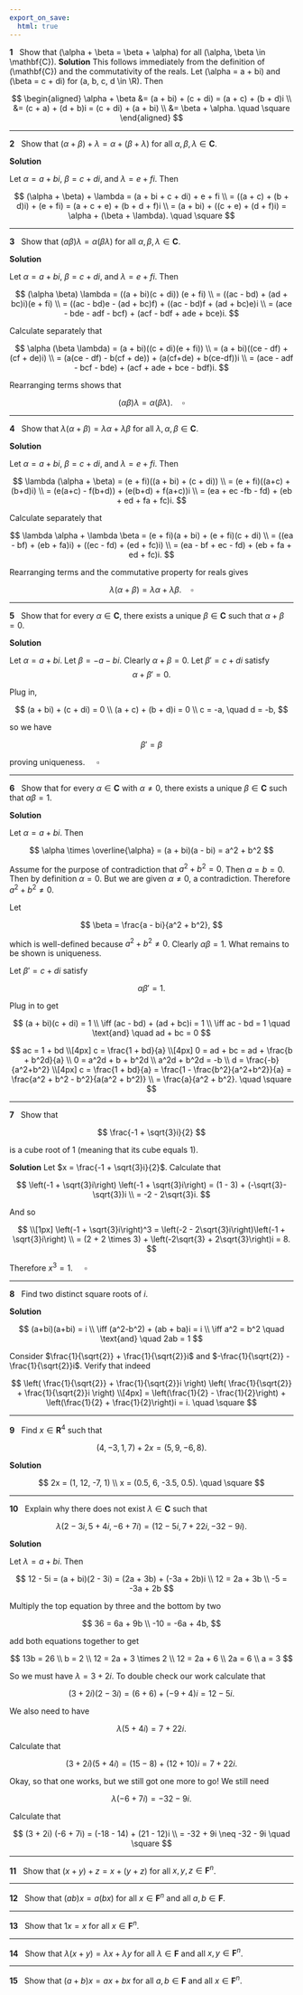 ```yaml
---
export_on_save:
  html: true
---
```


<style>
.katex-display { overflow: auto hidden }
</style>

**1** &nbsp; Show that \(\alpha + \beta = \beta + \alpha\) for all \(\alpha, \beta \in \mathbf{C}\).
**Solution**
This follows immediately from the definition of \(\mathbf{C}\) and the commutativity of the reals. Let \(\alpha = a + bi\) and \(\beta = c + di\) for \(a, b, c, d \in \R\). Then

$$
\begin{aligned}
\alpha + \beta &= (a + bi) + (c + di) = (a + c) + (b + d)i \\
&= (c + a) + (d + b)i = (c + di) + (a + bi) \\
&= \beta + \alpha. \quad \square
\end{aligned}
$$

---

**2** &nbsp; Show that $(\alpha + \beta) + \lambda = \alpha + (\beta + \lambda)$ for all $\alpha, \beta, \lambda \in \mathbf{C}$.

**Solution**

Let $\alpha = a + bi$, $\beta = c + di$, and $\lambda = e + fi$. Then

$$
(\alpha + \beta) + \lambda = (a + bi + c + di) + e + fi \\
= ((a + c) + (b + d)i) + (e + fi) = (a + c + e) + (b + d + f)i \\
= (a + bi) + ((c + e) + (d + f)i) = \alpha + (\beta + \lambda). \quad \square
$$

---

**3** &nbsp; Show that $(\alpha \beta)\lambda = \alpha(\beta \lambda)$ for all $\alpha, \beta, \lambda \in \mathbf{C}$.

**Solution**

Let $\alpha = a + bi$, $\beta = c + di$, and $\lambda = e + fi$. Then

$$
(\alpha \beta) \lambda = ((a + bi)(c + di)) (e + fi) \\
= ((ac - bd) + (ad + bc)i)(e + fi) \\
= ((ac - bd)e - (ad + bc)f) + ((ac - bd)f + (ad + bc)e)i \\
= (ace - bde - adf - bcf) + (acf - bdf + ade + bce)i.
$$

Calculate separately that

$$
\alpha (\beta \lambda) = (a + bi)((c + di)(e + fi)) \\
= (a + bi)((ce - df) + (cf + de)i) \\
= (a(ce - df) - b(cf + de)) + (a(cf+de) + b(ce-df))i \\
= (ace - adf - bcf - bde) + (acf + ade + bce - bdf)i.
$$

Rearranging terms shows that

$$
(\alpha \beta) \lambda = \alpha (\beta \lambda). \quad \square
$$

---

**4** &nbsp; Show that $\lambda (\alpha + \beta) = \lambda \alpha + \lambda \beta$ for all $\lambda, \alpha, \beta \in \mathbf{C}$.

**Solution**

Let $\alpha = a + bi$, $\beta = c + di$, and $\lambda = e + fi$. Then

$$
\lambda (\alpha + \beta) = (e + fi)((a + bi) + (c + di)) \\
= (e + fi)((a+c) + (b+d)i) \\
= (e(a+c) - f(b+d)) + (e(b+d) + f(a+c))i \\
= (ea + ec -fb - fd) + (eb + ed + fa + fc)i.
$$

Calculate separately that

$$
\lambda \alpha + \lambda \beta = (e + fi)(a + bi) + (e + fi)(c + di) \\
= ((ea - bf) + (eb + fa)i) + ((ec - fd) + (ed + fc)i) \\
= (ea - bf + ec - fd) + (eb + fa + ed + fc)i.
$$

Rearranging terms and the commutative property for reals gives

$$
\lambda(\alpha + \beta) = \lambda \alpha + \lambda \beta. \quad \square
$$

---

**5** &nbsp; Show that for every $\alpha \in \mathbf{C}$, there exists a unique $\beta \in \mathbf{C}$ such that $\alpha + \beta = 0$.

**Solution**

Let $\alpha = a + bi$. Let $\beta = -a - bi$. Clearly $\alpha + \beta = 0$. Let $\beta' = c + di$ satisfy
$$\alpha + \beta' = 0.$$

Plug in,

$$
(a + bi) + (c + di) = 0 \\
(a + c) + (b + d)i = 0 \\
c = -a, \quad d = -b,
$$

so we have

$$
\beta' = \beta
$$

proving uniqueness. $\quad \square$

---

**6** &nbsp; Show that for every $\alpha \in \mathbf{C}$ with $\alpha \neq 0$, there exists a unique $\beta \in \mathbf{C}$ such that $\alpha \beta = 1$.

**Solution**

Let $\alpha = a + bi$. Then

$$
\alpha \times \overline{\alpha} = (a + bi)(a - bi) = a^2 + b^2
$$

Assume for the purpose of contradiction that $a^2 + b^2 = 0$. Then $a = b = 0$. Then by definition $\alpha = 0$. But we are given $\alpha \neq 0$, a contradiction. Therefore $a^2 + b^2 \neq 0$.

Let

$$
\beta = \frac{a - bi}{a^2 + b^2},
$$

which is well-defined because $a^2 + b^2 \neq 0$. Clearly $\alpha \beta = 1$. What remains to be shown is uniqueness.

Let $\beta' = c + di$ satisfy

$$
\alpha \beta' = 1.
$$

Plug in to get

$$
(a + bi)(c + di) = 1 \\
\iff (ac - bd) + (ad + bc)i = 1 \\
\iff ac - bd = 1 \quad \text{and} \quad ad + bc = 0
$$

$$
ac = 1 + bd \\[4px]
c = \frac{1 + bd}{a} \\[4px]
0 = ad + bc = ad + \frac{b + b^2d}{a} \\
0 = a^2d + b + b^2d \\
a^2d + b^2d = -b \\
d = \frac{-b}{a^2+b^2} \\[4px]
c = \frac{1 + bd}{a} = \frac{1 - \frac{b^2}{a^2+b^2}}{a} = \frac{a^2 + b^2 - b^2}{a(a^2 + b^2)} \\
= \frac{a}{a^2 + b^2}. \quad \square
$$

---

**7** &nbsp; Show that

$$
\frac{-1 + \sqrt{3}i}{2}
$$

is a cube root of $1$ (meaning that its cube equals $1$).

**Solution**
Let $x = \frac{-1 + \sqrt{3}i}{2}$. Calculate that

$$
\left(-1 + \sqrt{3}i\right) \left(-1 + \sqrt{3}i\right) = (1 - 3) + (-\sqrt{3}-\sqrt{3})i \\
= -2 - 2\sqrt{3}i.
$$

And so

$$
\\[1px]
\left(-1 + \sqrt{3}i\right)^3 = \left(-2 - 2\sqrt{3}i\right)\left(-1 + \sqrt{3}i\right) \\
= (2 + 2 \times 3) + \left(-2\sqrt{3} + 2\sqrt{3}\right)i = 8.
$$

Therefore $x^3 = 1$. $\quad \square$

---

**8** &nbsp; Find two distinct square roots of $i$.

**Solution**

$$
(a+bi)(a+bi) = i \\
\iff (a^2-b^2) + (ab + ba)i = i \\
\iff a^2 = b^2 \quad \text{and} \quad 2ab = 1
$$

Consider $\frac{1}{\sqrt{2}} + \frac{1}{\sqrt{2}}i$ and $-\frac{1}{\sqrt{2}} - \frac{1}{\sqrt{2}}i$. Verify that indeed

$$
\left( \frac{1}{\sqrt{2}} + \frac{1}{\sqrt{2}}i \right) \left( \frac{1}{\sqrt{2}} + \frac{1}{\sqrt{2}}i \right) \\[4px]
= \left(\frac{1}{2} - \frac{1}{2}\right) + \left(\frac{1}{2} + \frac{1}{2}\right)i = i. \quad \square
$$

---

**9** &nbsp; Find $x \in \mathbf{R}^4$ such that

$$
(4,-3,1,7) + 2x = (5,9,-6,8).
$$

**Solution**

$$
2x = (1, 12, -7, 1) \\
x = (0.5, 6, -3.5, 0.5). \quad \square
$$

---

**10** &nbsp; Explain why there does not exist $\lambda \in \mathbf{C}$ such that

$$
\lambda(2-3i,5+4i,-6+7i)=(12-5i,7+22i,-32   -9i).
$$

**Solution**

Let $\lambda = a + bi$. Then

$$
12 - 5i = (a + bi)(2 - 3i) = (2a + 3b) + (-3a + 2b)i \\
12 = 2a + 3b \\
-5 = -3a + 2b
$$

Multiply the top equation by three and the bottom by two

$$
36 = 6a + 9b \\
-10 = -6a + 4b,
$$

add both equations together to get

$$
13b = 26 \\
b = 2 \\
12 = 2a + 3 \times 2 \\
12 = 2a + 6 \\
2a = 6 \\
a = 3
$$

So we must have $\lambda = 3 + 2i$. To double check our work calculate that

$$
(3 + 2i)(2 - 3i) = (6 + 6) + (-9 + 4)i = 12 - 5i.
$$

We also need to have

$$
\lambda(5 + 4i) = 7 + 22i.
$$

Calculate that

$$
(3 + 2i)(5 + 4i) = (15 - 8) + (12 + 10)i = 7 + 22i.
$$

Okay, so that one works, but we still got one more to go! We still need

$$
\lambda (-6 + 7i) = -32 - 9i.
$$

Calculate that

$$
(3 + 2i) (-6 + 7i) = (-18 - 14) + (21 - 12)i \\
= -32 + 9i \neq -32 - 9i \quad \square
$$

---

**11** &nbsp; Show that $(x+y)+z = x+(y+z)$ for all $x,y,z \in \mathbf{F}^n$.

---

**12** &nbsp; Show that $(ab)x = a(bx)$ for all $x \in \mathbf{F}^n$ and all $a,b \in \mathbf{F}$.

---

**13** &nbsp; Show that $1x = x$ for all $x \in \mathbf{F}^n$.

---

**14** &nbsp; Show that $\lambda(x+y) = \lambda x + \lambda y$ for all $\lambda \in \mathbf{F}$ and all $x,y \in \mathbf{F}^n$.

---

**15** &nbsp; Show that $(a+b)x = ax + bx$ for all $a,b \in \mathbf{F}$ and all $x \in \mathbf{F}^n$.
